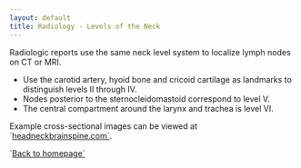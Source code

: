 ```yaml
---
layout: default
title: Radiology - Levels of the Neck
---
```

<p>
Radiologic reports use the same neck level system to localize lymph nodes on CT or MRI.
</p>
<ul>
<li>
Use the carotid artery, hyoid bone and cricoid cartilage as landmarks to distinguish levels II through IV.
</li>
<li>
Nodes posterior to the sternocleidomastoid correspond to level V.
</li>
<li>
The central compartment around the larynx and trachea is level VI.
</li>
</ul>
<p>
Example cross-sectional images can be viewed at `<a href="http://headneckbrainspine.com" target="_blank" rel="noopener">headneckbrainspine.com`</a>.
</p>
<p>
`<a href="index.html">Back to homepage`</a>
</p>
